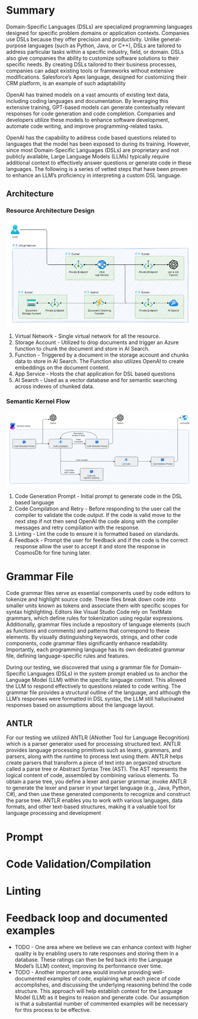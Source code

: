 # Summary
Domain-Specific Languages (DSLs) are specialized programming languages designed for specific problem domains or application contexts. Companies use DSLs because they offer precision and productivity. Unlike general-purpose languages (such as Python, Java, or C++), DSLs are tailored to address particular tasks within a specific industry, field, or domain. DSLs also give companies the ability to customize software solutions to their specific needs. By creating DSLs tailored to their business processes, companies can adapt existing tools or frameworks without extensive modifications. Salesforce’s Apex language, designed for customizing their CRM platform, is an example of such adaptability

OpenAI has trained models on a vast amounts of existing text data, including coding languages and documentation. By leveraging this extensive training, GPT-based models can generate contextually relevant responses for code generation and code completion. Companies and developers utilize these models to enhance software development, automate code writing, and improve programming-related tasks.

OpenAI has the capability to address code based questions related to languages that the model has been exposed to during its training. However, since most Domain-Specific Languages (DSLs) are proprietary and not publicly available, Large Language Models (LLMs) typically require additional context to effectively answer questions or generate code in these languages. The following is a series of vetted steps that have been proven to enhance an LLM’s proficiency in interpreting a custom DSL language.

## Architecture

### Resource Architecture Design
![alt text](./assets/dsl-design.png "Resource Design")
1. Virtual Network - Single virtual network for all the resource.
2. Storage Account - Utilized to drop documents and trigger an Azure function to chunk the document and store in AI Search. 
3. Function - Triggered by a document in the storage account and chunks data to store in AI Search. The Function also utilizes OpenAI to create embeddings on the document content.
4. App Service - Hosts the chat application for DSL based questions 
5. AI Search - Used as a vector database and for semantic searching across indexes of chunked data.

### Semantic Kernel Flow
![alt text](./assets/semantic-flow.png "Semantic Kernel Flow")
1. Code Generation Prompt - Initial prompt to generate code in the DSL based language
2. Code Compilation and Retry - Before responding to the user call the compiler to validate the code output. If the code is valid move to the next step if not then send OpenAI the code along with the compiler messages and retry compilation with the response.
3. Linting - Lint the code to ensure it is formatted based on standards. 
4. Feedback - Prompt the user for feedback and if the code is the correct response allow the user to accept it and store the response in CosmosDb for fine tuning later.

# Grammar File
Code grammar files serve as essential components used by code editors to tokenize and highlight source code. These files break down code into smaller units known as tokens and associate them with specific scopes for syntax highlighting. Editors like Visual Studio Code rely on TextMate grammars, which define rules for tokenization using regular expressions. Additionally, grammar files include a repository of language elements (such as functions and comments) and patterns that correspond to these elements. By visually distinguishing keywords, strings, and other code components, code grammar files significantly enhance readability. Importantly, each programming language has its own dedicated grammar file, defining language-specific rules and features.

During our testing, we discovered that using a grammar file for Domain-Specific Languages (DSLs) in the system prompt enabled us to anchor the Language Model (LLM) within the specific language context. This allowed the LLM to respond effectively to questions related to code writing. The grammar file provides a structural outline of the language, and although the LLM’s responses were formatted in DSL syntax, the LLM still hallucinated responses based on assumptions about the language layout.

## ANTLR
For our testing we utilized ANTLR (ANother Tool for Language Recognition) which is a parser generator used for processing structured text. ANTLR provides language processing primitives such as lexers, grammars, and parsers, along with the runtime to process text using them. ANTLR helps create parsers that transform a piece of text into an organized structure called a parse tree or Abstract Syntax Tree (AST). The AST represents the logical content of code, assembled by combining various elements. To obtain a parse tree, you define a lexer and parser grammar, invoke ANTLR to generate the lexer and parser in your target language (e.g., Java, Python, C#), and then use these generated components to recognize and construct the parse tree. ANTLR enables you to work with various languages, data formats, and other text-based structures, making it a valuable tool for language processing and development

# Prompt

# Code Validation/Compilation

# Linting

# Feedback loop and documented examples
- TODO - One area where we believe we can enhance context with higher quality is by enabling users to rate responses and storing them in a database. These ratings can then be fed back into the Language Model’s (LLM) context, improving its performance over time.
- TODO - Another important area would involve providing well-documented examples of code, explaining what each piece of code accomplishes, and discussing the underlying reasoning behind the code structure. This approach will help establish context for the Language Model (LLM) as it begins to reason and generate code. Our assumption is that a substantial number of commented examples will be necessary for this process to be effective.